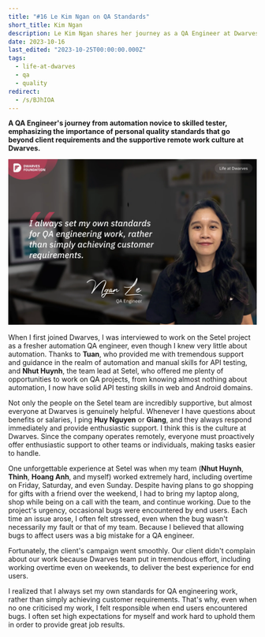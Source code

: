 ```yaml
---
title: "#16 Le Kim Ngan on QA Standards"
short_title: Kim Ngan
description: Le Kim Ngan shares her journey as a QA Engineer at Dwarves, highlighting her personal standards and growth in automation testing
date: 2023-10-16
last_edited: "2023-10-25T00:00:00.000Z"
tags:
  - life-at-dwarves
  - qa
  - quality
redirect:
  - /s/BJhIOA
---
```


**A QA Engineer's journey from automation novice to skilled tester, emphasizing the importance of personal quality standards that go beyond client requirements and the supportive remote work culture at Dwarves.**

![Le Kim Ngan - QA Engineer at Dwarves](assets/notion-image-1744012281712-kdkkt.webp)

When I first joined Dwarves, I was interviewed to work on the Setel project as a fresher automation QA engineer, even though I knew very little about automation. Thanks to **Tuan**, who provided me with tremendous support and guidance in the realm of automation and manual skills for API testing, and **Nhut Huynh**, the team lead at Setel, who offered me plenty of opportunities to work on QA projects, from knowing almost nothing about automation, I now have solid API testing skills in web and Android domains.

Not only the people on the Setel team are incredibly supportive, but almost everyone at Dwarves is genuinely helpful. Whenever I have questions about benefits or salaries, I ping **Huy Nguyen** or **Giang**, and they always respond immediately and provide enthusiastic support. I think this is the culture at Dwarves. Since the company operates remotely, everyone must proactively offer enthusiastic support to other teams or individuals, making tasks easier to handle.

One unforgettable experience at Setel was when my team (**Nhut Huynh**, **Thinh**, **Hoang Anh**, and myself) worked extremely hard, including overtime on Friday, Saturday, and even Sunday. Despite having plans to go shopping for gifts with a friend over the weekend, I had to bring my laptop along, shop while being on a call with the team, and continue working. Due to the project's urgency, occasional bugs were encountered by end users. Each time an issue arose, I often felt stressed, even when the bug wasn't necessarily my fault or that of my team. Because I believed that allowing bugs to affect users was a big mistake for a QA engineer.

Fortunately, the client's campaign went smoothly. Our client didn't complain about our work because Dwarves team put in tremendous effort, including working overtime even on weekends, to deliver the best experience for end users.

I realized that I always set my own standards for QA engineering work, rather than simply achieving customer requirements. That's why, even when no one criticised my work, I felt responsible when end users encountered bugs. I often set high expectations for myself and work hard to uphold them in order to provide great job results.
